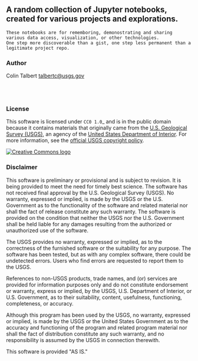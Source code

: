 
## A random collection of Jupyter notebooks, created for various projects and explorations. 

    These notebooks are for rememboring, demonostrating and sharing various data access, visualization, or other technologies. 
    One step more discoverable than a gist, one step less permanent than a legitimate project repo.

### Author
Colin Talbert <talbertc@usgs.gov>

<br>
<br>

### License

This software is licensed under `CC0 1.0`_ and is in the public domain because it contains materials that originally
came from the [U.S. Geological Survey (USGS)]("https://www.usgs.gov/"), an agency of the [United States Department of Interior]("https://www.doi.gov/"). For more
information, see the [official USGS copyright policy]("http://www.usgs.gov/visual-id/credit_usgs.html#copyright/").

[![Creative Commons logo](http://i.creativecommons.org/p/zero/1.0/88x31.png)](http://creativecommons.org/publicdomain/zero/1.0/)

### Disclaimer

This software is preliminary or provisional and is subject to revision. It is being provided to meet the need for timely
best science. The software has not received final approval by the U.S. Geological Survey (USGS). No warranty, expressed
or implied, is made by the USGS or the U.S. Government as to the functionality of the software and related material nor
shall the fact of release constitute any such warranty. The software is provided on the condition that neither the USGS
nor the U.S. Government shall be held liable for any damages resulting from the authorized or unauthorized use of the
software.

The USGS provides no warranty, expressed or implied, as to the correctness of the furnished software or the suitability
for any purpose. The software has been tested, but as with any complex software, there could be undetected errors. Users
who find errors are requested to report them to the USGS.

References to non-USGS products, trade names, and (or) services are provided for information purposes only and do not
constitute endorsement or warranty, express or implied, by the USGS, U.S. Department of Interior, or U.S. Government, as
to their suitability, content, usefulness, functioning, completeness, or accuracy.

Although this program has been used by the USGS, no warranty, expressed or implied, is made by the USGS or the United
States Government as to the accuracy and functioning of the program and related program material nor shall the fact of
distribution constitute any such warranty, and no responsibility is assumed by the USGS in connection therewith.

This software is provided "AS IS."


